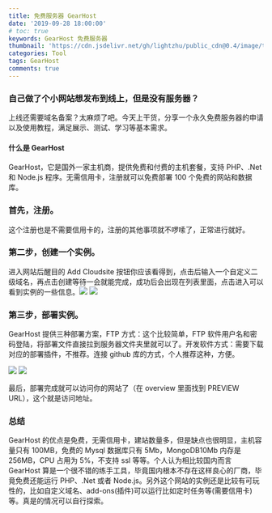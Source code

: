 ```yaml
---
title: 免费服务器 GearHost
date: '2019-09-28 18:00:00'
# toc: true
keywords: GearHost 免费服务器
thumbnail: 'https://cdn.jsdelivr.net/gh/lightzhu/public_cdn@0.4/image/tool/gearhost.png'
categories: Tool
tags: GearHost
comments: true
---
```


### 自己做了个小网站想发布到线上，但是没有服务器？

上线还需要域名备案？太麻烦了吧。今天上干货，分享一个永久免费服务器的申请以及使用教程，满足展示、测试、学习等基本需求。

#### 什么是 GearHost

GearHost，它是国外一家主机商，提供免费和付费的主机套餐，支持 PHP、.Net 和 Node.js 程序。无需信用卡，注册就可以免费部署 100 个免费的网站和数据库。

<!-- more -->

### 首先，注册。

这个注册也是不需要信用卡的，注册的其他事项就不啰嗦了，正常进行就好。

### 第二步，创建一个实例。

进入网站后醒目的 Add Cloudsite 按钮你应该看得到，点击后输入一个自定义二级域名，再点击创建等待一会就能完成，成功后会出现在列表里面，点击进入可以看到实例的一些信息。![](https://cdn.jsdelivr.net/gh/lightzhu/public_cdn@0.4/image/tool/gearhost01.png) ![](https://cdn.jsdelivr.net/gh/lightzhu/public_cdn@0.4/image/tool/gearhost02.png)

### 第三步，部署实例。

GearHost 提供三种部署方案，FTP 方式：这个比较简单，FTP 软件用户名和密码登陆，将部署文件直接拉到服务器文件夹里就可以了。开发软件方式：需要下载对应的部署插件，不推荐。连接 github 库的方式，个人推荐这种，方便。

![](https://cdn.jsdelivr.net/gh/lightzhu/public_cdn@0.4/image/tool/gearhost03.png) ![](https://cdn.jsdelivr.net/gh/lightzhu/public_cdn@0.4/image/tool/gearhost04.png)

最后，部署完成就可以访问你的网站了（在 overview 里面找到 PREVIEW URL），这个就是访问地址。

### 总结

GearHost 的优点是免费，无需信用卡，建站数量多，但是缺点也很明显，主机容量只有 100MB，免费的 Mysql 数据库只有 5Mb，MongoDB10Mb 内存是 256MB，CPU 占用为 5%，不支持 ssl 等等。个人认为相比较国内而言 GearHost 算是一个很不错的练手工具，毕竟国内根本不存在这样良心的厂商，毕竟免费还能运行 PHP、.Net 或者 Node.js。另外这个网站的实例还是比较有可玩性的，比如自定义域名、add-ons(插件)可以运行比如定时任务等(需要信用卡)等。真是的情况可以自行探索。
